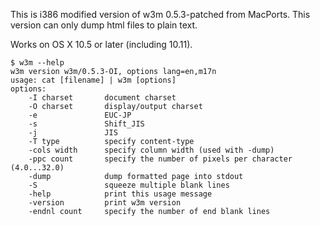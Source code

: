 This is i386 modified version of w3m 0.5.3-patched from MacPorts. This version can only dump html files to plain text.

Works on OS X 10.5 or later (including 10.11).

```
$ w3m --help
w3m version w3m/0.5.3-OI, options lang=en,m17n
usage: cat [filename] | w3m [options]
options:
    -I charset       document charset
    -O charset       display/output charset
    -e               EUC-JP
    -s               Shift_JIS
    -j               JIS
    -T type          specify content-type
    -cols width      specify column width (used with -dump)
    -ppc count       specify the number of pixels per character (4.0...32.0)
    -dump            dump formatted page into stdout
    -S               squeeze multiple blank lines
    -help            print this usage message
    -version         print w3m version
    -endnl count     specify the number of end blank lines
```
